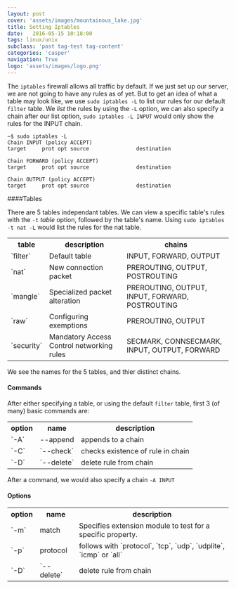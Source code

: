 ```yaml
---
layout: post
cover: 'assets/images/mountainous_lake.jpg'
title: Setting Iptables
date:   2016-05-15 10:18:00
tags: linux/unix
subclass: 'post tag-test tag-content'
categories: 'casper'
navigation: True
logo: 'assets/images/logo.png'
---
```



The `iptables` firewall allows all traffic by default. If we just set up our server, we are not going to have any rules as of yet. But to get an idea of what a table may look like, we use `sudo iptables -L` to list our rules for our default `filter` table. We _list_ the rules by using the `-L` option, we can also specify a chain after our list option, `sudo iptables -L INPUT` would only show the rules for the INPUT chain.

````
~$ sudo iptables -L
Chain INPUT (policy ACCEPT)
target     prot opt source               destination         

Chain FORWARD (policy ACCEPT)
target     prot opt source               destination         

Chain OUTPUT (policy ACCEPT)
target     prot opt source               destination
````

####Tables

There are 5 tables independant tables. We can view a specific table's rules with the `-t` _table_ option, followed by the table's name. Using `sudo iptables -t nat -L` would list the rules for the nat table.

<table>
  <tr>
    <th>table</th>
    <th>description</th>
    <th>chains</th>
  </tr>
  <tr>
    <td>`filter`</td>
    <td>Default table</td>
    <td>INPUT, FORWARD, OUTPUT</td>
  </tr>
  <tr>
    <td>`nat`</td>
    <td>New connection packet</td>
    <td>PREROUTING, OUTPUT, POSTROUTING</td>
  </tr>
  <tr>
    <td>`mangle`</td>
    <td>Specialized packet alteration</td>
    <td>PREROUTING, OUTPUT, INPUT, FORWARD, POSTROUTING</td>
  </tr>
  <tr>
    <td>`raw`</td>
    <td>Configuring exemptions</td>
    <td>PREROUTING, OUTPUT</td>
  </tr>
  <tr>
    <td>`security`</td>
    <td>Mandatory Access Control networking rules</td>
    <td>SECMARK, CONNSECMARK, INPUT, OUTPUT, FORWARD</td>
  </tr>
</table>

We see the names for the 5 tables, and thier distinct chains. 

#### Commands

After either specifying a table, or using the default `filter` table, first 3 (of many) basic commands are:

<table>
  <tr>
    <th>option</th>
    <th>name</th>
    <th>description</th>
  </tr>
  <tr>
    <td>`-A`</td>
    <td>--append</td>
    <td>appends to a chain</td>
  </tr>
  <tr>
    <td>`-C`</td>
    <td>`--check`</td>
    <td>checks existence of rule in chain</td>
  </tr>
  <tr>
    <td>`-D`</td>
    <td>`--delete`</td>
    <td>delete rule from chain</td>
  </tr>
</table>

After a command, we would also specify a chain `-A INPUT`

#### Options

<table>
  <tr>
    <th>option</th>
    <th>name</th>
    <th>description</th>
  </tr>
  <tr>
    <td>`-m`</td>
    <td>match</td>
    <td>Specifies extension module to test for a specific property.</td>
  </tr>
  <tr>
    <td>`-p`</td>
    <td>protocol</td>
    <td>follows with `protocol`, `tcp`, `udp`, `udplite`, `icmp` or `all`</td>
  </tr>
  <tr>
    <td>`-D`</td>
    <td>`--delete`</td>
    <td>delete rule from chain</td>
  </tr>
</table>























